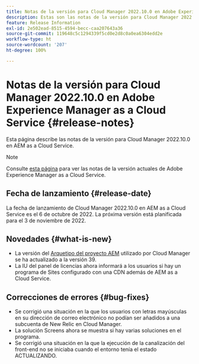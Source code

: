 ```yaml
---
title: Notas de la versión para Cloud Manager 2022.10.0 en Adobe Experience Manager as a Cloud Service
description: Estas son las notas de la versión para Cloud Manager 2022.10.0 en AEM as a Cloud Service.
feature: Release Information
exl-id: 2e502ead-8515-4594-becc-caa207643a36
source-git-commit: 119648c5c1294339f5cd0e2d8c0a0ea6304edd2e
workflow-type: ht
source-wordcount: '207'
ht-degree: 100%

---
```


# Notas de la versión para Cloud Manager 2022.10.0 en Adobe Experience Manager as a Cloud Service {#release-notes}

Esta página describe las notas de la versión para Cloud Manager 2022.10.0 en AEM as a Cloud Service.

>[!NOTE]
>
>Consulte [esta página](/help/release-notes/release-notes-cloud/release-notes-current.md) para ver las notas de la versión actuales de Adobe Experience Manager as a Cloud Service.

## Fecha de lanzamiento {#release-date}

La fecha de lanzamiento de Cloud Manager 2022.10.0 en AEM as a Cloud Service es el 6 de octubre de 2022. La próxima versión está planificada para el 3 de noviembre de 2022.

## Novedades {#what-is-new}

* La versión del [Arquetipo del proyecto AEM](https://experienceleague.adobe.com/docs/experience-manager-core-components/using/developing/archetype/overview.html?lang=es) utilizado por Cloud Manager se ha actualizado a la versión 39.
* La IU del panel de licencias ahora informará a los usuarios si hay un programa de Sites configurado con una CDN además de AEM as a Cloud Service.

## Correcciones de errores {#bug-fixes}

* Se corrigió una situación en la que los usuarios con letras mayúsculas en su dirección de correo electrónico no podían ser añadidos a una subcuenta de New Relic en Cloud Manager.
* La solución Screens ahora se muestra si hay varias soluciones en el programa.
* Se corrigió una situación en la que la ejecución de la canalización del front-end no se iniciaba cuando el entorno tenía el estado ACTUALIZANDO.
